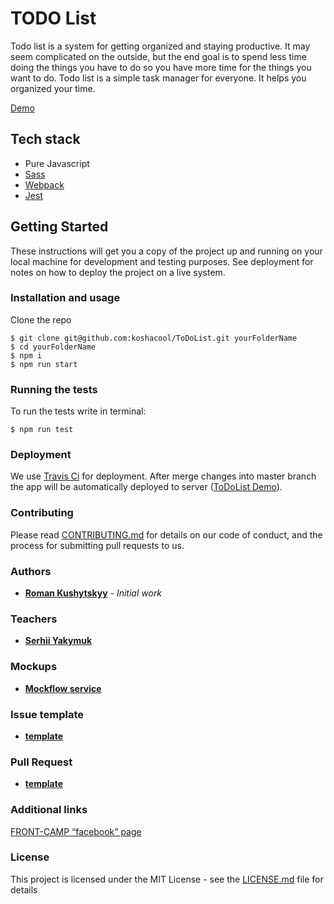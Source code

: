 # TODO List

Todo list is a system for getting organized and staying productive. It may seem complicated on the outside, but the end goal is to spend less time doing the things you have to do so you have more time for the things you want to do.
Todo list is a simple task manager for everyone. It helps you organized your time.

[Demo](https://koshacool.github.io/ToDoList/)

## Tech stack

 - Pure Javascript
 - [Sass](https://sass-lang.com/)
 - [Webpack](https://webpack.js.org/)
 - [Jest](https://jestjs.io/)

## Getting Started

These instructions will get you a copy of the project up and running on your local machine for development and testing purposes. 
See deployment for notes on how to deploy the project on a live system.



### Installation and usage

Clone the repo 

```
$ git clone git@github.com:koshacool/ToDoList.git yourFolderName
$ cd yourFolderName
$ npm i
$ npm run start
```

### Running the tests

To run the tests write in terminal: 

```
$ npm run test
```
### Deployment

We use [Travis Ci](https://travis-ci.org/) for deployment. 
After merge changes into master branch the app will be automatically deployed to server 
([ToDoList Demo](https://koshacool.github.io/ToDoList/)).
### Contributing

Please read [CONTRIBUTING.md](contributing.md) for details on our code of conduct, and the process for submitting pull requests to us.

### Authors

* **[Roman Kushytskyy](https://github.com/koshacool)** - *Initial work*

### Teachers

* **[Serhii Yakymuk](https://github.com/serhii-yakymuk)**

### Mockups

* **[Mockflow service](https://wireframepro.mockflow.com/view/M9d1625f8b26756fe401a6b8fa81b3d8a1539193727361#/page/477987137bbc45fb9c42e2f0a9fff10f)**

### Issue template

* **[template](.github/ISSUE_TEMPLATE/bug.md)**

### Pull Request

* **[template](.github/PULL_REQUEST_TEMPLATE.md)**

### Additional links

[FRONT-CAMP “facebook” page](https://www.facebook.com/groups/270300106928894/)

### License

This project is licensed under the MIT License - see the [LICENSE.md](LICENSE.md) file for details